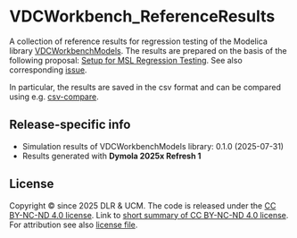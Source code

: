 # VDCWorkbench_ReferenceResults
A collection of reference results for regression testing of the Modelica library [VDCWorkbenchModels](https://github.com/DLR-VSDC/VDCWorkbench). The results are prepared on the basis of the following proposal: [Setup for MSL Regression Testing](https://github.com/modelica/ModelicaStandardLibrary/files/4270977/SetupForMSLRegressionTesting_2014-01-13.pdf). See also corresponding  [issue](https://github.com/modelica/ModelicaStandardLibrary/issues/1392).

In particular, the results are saved in the csv format and can be compared using e.g. [csv-compare](https://github.com/modelica-tools/csv-compare).

## Release-specific info
- Simulation results of VDCWorkbenchModels library: 0.1.0 (2025-07-31)
- Results generated with **Dymola 2025x Refresh 1**

## License
Copyright © since 2025 DLR & UCM.
The code is released under the [CC BY-NC-ND 4.0 license](https://creativecommons.org/licenses/by-nc-nd/4.0/legalcode).
Link to [short summary of CC BY-NC-ND 4.0 license](https://creativecommons.org/licenses/by-nc-nd/4.0/). For attribution see also [license file](LICENSE.MD).
